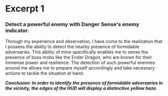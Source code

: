 # Excerpt 1
### Detect a powerful enemy with Danger Sense's enemy indicator.
<p>Through my experience and observation, I have come to the realization that I possess the ability to detect the nearby presence of formidable adversaries. This ability of mine specifically enables me to sense the presence of boss mobs like the Ender Dragon, who are known for their immense power and resilience. The detection of such powerful enemies around me allows me to prepare myself accordingly and take necessary actions to tackle the situation at hand.</p>
<b><i>Conclusion: In order to identify the presence of formidable adversaries in the vicinity, the edges of the HUD will display a distinctive yellow haze.</i></b>
